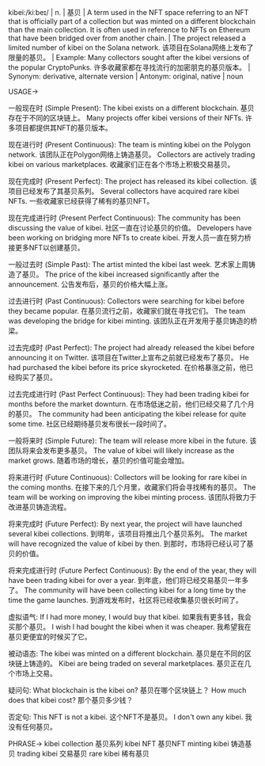 kibei:/kiːbeɪ/ | n. | 基贝 |  A term used in the NFT space referring to an NFT that is officially part of a collection but was minted on a different blockchain than the main collection.  It is often used in reference to NFTs on Ethereum that have been bridged over from another chain. | The project released a limited number of kibei on the Solana network. 该项目在Solana网络上发布了限量的基贝。 | Example:  Many collectors sought after the kibei versions of the popular CryptoPunks. 许多收藏家都在寻找流行的加密朋克的基贝版本。 | Synonym: derivative, alternate version | Antonym: original, native | noun


USAGE->

一般现在时 (Simple Present):
The kibei exists on a different blockchain. 基贝存在于不同的区块链上。
Many projects offer kibei versions of their NFTs. 许多项目都提供其NFT的基贝版本。

现在进行时 (Present Continuous):
The team is minting kibei on the Polygon network. 该团队正在Polygon网络上铸造基贝。
Collectors are actively trading kibei on various marketplaces. 收藏家们正在各个市场上积极交易基贝。


现在完成时 (Present Perfect):
The project has released its kibei collection. 该项目已经发布了其基贝系列。
Several collectors have acquired rare kibei NFTs. 一些收藏家已经获得了稀有的基贝NFT。

现在完成进行时 (Present Perfect Continuous):
The community has been discussing the value of kibei. 社区一直在讨论基贝的价值。
Developers have been working on bridging more NFTs to create kibei. 开发人员一直在努力桥接更多NFT以创建基贝。


一般过去时 (Simple Past):
The artist minted the kibei last week. 艺术家上周铸造了基贝。
The price of the kibei increased significantly after the announcement.  公告发布后，基贝的价格大幅上涨。

过去进行时 (Past Continuous):
Collectors were searching for kibei before they became popular.  在基贝流行之前，收藏家们就在寻找它们。
The team was developing the bridge for kibei minting. 该团队正在开发用于基贝铸造的桥梁。


过去完成时 (Past Perfect):
The project had already released the kibei before announcing it on Twitter.  该项目在Twitter上宣布之前就已经发布了基贝。
He had purchased the kibei before its price skyrocketed. 在价格暴涨之前，他已经购买了基贝。

过去完成进行时 (Past Perfect Continuous):
They had been trading kibei for months before the market downturn. 在市场低迷之前，他们已经交易了几个月的基贝。
The community had been anticipating the kibei release for quite some time. 社区已经期待基贝发布很长一段时间了。


一般将来时 (Simple Future):
The team will release more kibei in the future. 该团队将来会发布更多基贝。
The value of kibei will likely increase as the market grows. 随着市场的增长，基贝的价值可能会增加。


将来进行时 (Future Continuous):
Collectors will be looking for rare kibei in the coming months.  在接下来的几个月里，收藏家们将会寻找稀有的基贝。
The team will be working on improving the kibei minting process.  该团队将致力于改进基贝铸造流程。


将来完成时 (Future Perfect):
By next year, the project will have launched several kibei collections. 到明年，该项目将推出几个基贝系列。
The market will have recognized the value of kibei by then. 到那时，市场将已经认可了基贝的价值。


将来完成进行时 (Future Perfect Continuous):
By the end of the year, they will have been trading kibei for over a year. 到年底，他们将已经交易基贝一年多了。
The community will have been collecting kibei for a long time by the time the game launches.  到游戏发布时，社区将已经收集基贝很长时间了。


虚拟语气:
If I had more money, I would buy that kibei. 如果我有更多钱，我会买那个基贝。
I wish I had bought the kibei when it was cheaper. 我希望我在基贝更便宜的时候买了它。


被动语态:
The kibei was minted on a different blockchain.  基贝是在不同的区块链上铸造的。
Kibei are being traded on several marketplaces.  基贝正在几个市场上交易。


疑问句:
What blockchain is the kibei on? 基贝在哪个区块链上？
How much does that kibei cost? 那个基贝多少钱？


否定句:
This NFT is not a kibei. 这个NFT不是基贝。
I don't own any kibei. 我没有任何基贝。


PHRASE->
kibei collection  基贝系列
kibei NFT  基贝NFT
minting kibei  铸造基贝
trading kibei  交易基贝
rare kibei 稀有基贝
